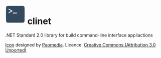 # ![Image of Yaktocat](assets/logo_64.png) clinet
.NET Standard 2.0 library for build command-line interface appliactions

[Icon](https://www.iconfinder.com/icons/285695/terminal_icon) designed by [Paomedia](https://www.iconfinder.com/paomedia). Licence: [Creative Commons (Attribution 3.0 Unported)](http://creativecommons.org/licenses/by/3.0/)
